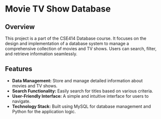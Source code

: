 # Movie TV Show Database

## Overview

This project is a part of the CSE414 Database course. It focuses on the design and implementation of a database system to manage a comprehensive collection of movies and TV shows. Users can search, filter, and retrieve information seamlessly.

## Features

- **Data Management:** Store and manage detailed information about movies and TV shows.
- **Search Functionality:** Easily search for titles based on various criteria.
- **User-Friendly Interface:** A simple and intuitive interface for users to navigate.
- **Technology Stack:** Built using MySQL for database management and Python for the application logic.
